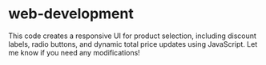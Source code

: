 # web-development
This code creates a responsive UI for product selection, including discount labels, radio buttons, and dynamic total price updates using JavaScript. Let me know if you need any modifications!
